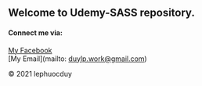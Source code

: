 ## Welcome to Udemy-SASS repository.

#### Connect me via:
[My Facebook](https://facebook.com/duydeptraiqua)  
[My Email](mailto: duylp.work@gmail.com)

© 2021 lephuocduy
